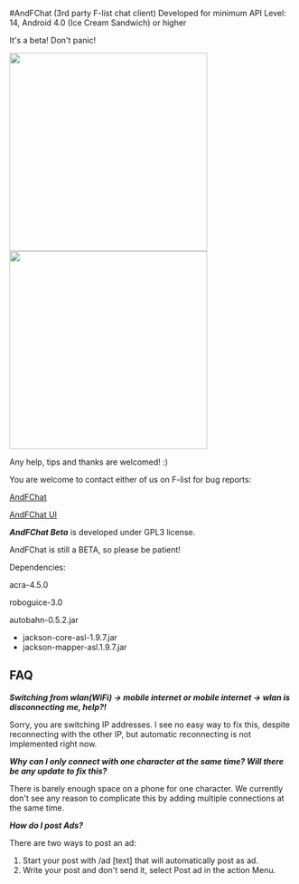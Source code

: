 #AndFChat (3rd party F-list chat client)
Developed for minimum API Level: 14, Android 4.0 (Ice Cream Sandwich) or higher

It's a beta! Don't panic!

<img src="http://i.imgur.com/1YuQBME.png" width="350"> <img src="http://i.imgur.com/hjG7grv.png" width="350">

Any help, tips and thanks are welcomed! :)

You are welcome to contact either of us on F-list for bug reports:

[AndFChat](https://www.f-list.net/c/AndFChat/)

[AndFChat UI](https://www.f-list.net/c/andfchat%20ui)



***AndFChat Beta*** is developed under GPL3 license.

AndFChat is still a BETA, so please be patient!

Dependencies:

acra-4.5.0

roboguice-3.0

autobahn-0.5.2.jar
- jackson-core-asl-1.9.7.jar
- jackson-mapper-asl.1.9.7.jar

## FAQ
***Switching from wlan(WiFi) -> mobile internet or mobile internet -> wlan is disconnecting me, help?!***

Sorry, you are switching IP addresses. I see no easy way to fix this, despite reconnecting with the other IP, but automatic reconnecting is not implemented right now. 

***Why can I only connect with one character at the same time? Will there be any update to fix this?***

There is barely enough space on a phone for one character. We currently don't see any reason to complicate this by adding multiple connections at the same time. 

***How do I post Ads?***

There are two ways to post an ad: 
1. Start your post with /ad [text] that will automatically post as ad. 
2. Write your post and don't send it, select Post ad in the action Menu.
